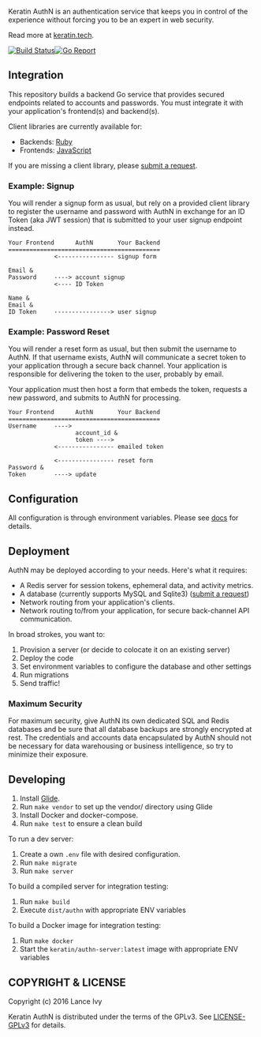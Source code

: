Keratin AuthN is an authentication service that keeps you in control of the experience without forcing you to be an expert in web security.

Read more at [keratin.tech](https://keratin.tech).

[![Build Status](https://travis-ci.org/keratin/authn-server.svg?branch=master)](https://travis-ci.org/keratin/authn-server)[![Go Report](https://goreportcard.com/badge/github.com/keratin/authn-server)](https://goreportcard.com/report/github.com/keratin/authn-server)

## Integration

This repository builds a backend Go service that provides secured endpoints related to accounts and passwords. You must integrate it with your application's frontend(s) and backend(s).

Client libraries are currently available for:

* Backends: [Ruby](https://github.com/keratin/authn-rb)
* Frontends: [JavaScript](https://github.com/keratin/authn-js)

If you are missing a client library, please [submit a request](https://github.com/keratin/authn/issues).

### Example: Signup

You will render a signup form as usual, but rely on a provided client library to register the username and password with AuthN in exchange for an ID Token (aka JWT session) that is submitted to your user signup endpoint instead.

    Your Frontend      AuthN       Your Backend
    ===========================================
                 <---------------- signup form

    Email &
    Password     ----> account signup
                 <---- ID Token

    Name &
    Email &
    ID Token     ----------------> user signup

### Example: Password Reset

You will render a reset form as usual, but then submit the username to AuthN. If that username exists, AuthN will communicate a secret token to your application through a secure back channel. Your application is responsible for delivering the token to the user, probably by email.

Your application must then host a form that embeds the token, requests a new password, and submits to AuthN for processing.

    Your Frontend      AuthN       Your Backend
    ===========================================
    Username     ---->
                       account_id &
                       token ---->
                 <---------------- emailed token

                 <---------------- reset form
    Password &
    Token        ----> update

## Configuration

All configuration is through environment variables. Please see [docs](https://github.com/keratin/authn-server/blob/master/docs/config.md) for details.

## Deployment

AuthN may be deployed according to your needs. Here's what it requires:

* A Redis server for session tokens, ephemeral data, and activity metrics.
* A database (currently supports MySQL and Sqlite3) ([submit a request](https://github.com/keratin/authn-server/issues))
* Network routing from your application's clients.
* Network routing to/from your application, for secure back-channel API communication.

In broad strokes, you want to:

1. Provision a server (or decide to colocate it on an existing server)
2. Deploy the code
3. Set environment variables to configure the database and other settings
4. Run migrations
5. Send traffic!

### Maximum Security

For maximum security, give AuthN its own dedicated SQL and Redis databases and be sure that all database backups are strongly encrypted at rest. The credentials and accounts data encapsulated by AuthN should not be necessary for data warehousing or business intelligence, so try to minimize their exposure.

## Developing

1. Install [Glide](https://github.com/Masterminds/glide#install).
2. Run `make vendor` to set up the vendor/ directory using Glide
3. Install Docker and docker-compose.
4. Run `make test` to ensure a clean build

To run a dev server:

1. Create a own `.env` file with desired configuration.
2. Run `make migrate`
3. Run `make server`

To build a compiled server for integration testing:

1. Run `make build`
2. Execute `dist/authn` with appropriate ENV variables

To build a Docker image for integration testing:

1. Run `make docker`
2. Start the `keratin/authn-server:latest` image with appropriate ENV variables

## COPYRIGHT & LICENSE

Copyright (c) 2016 Lance Ivy

Keratin AuthN is distributed under the terms of the GPLv3. See [LICENSE-GPLv3](LICENSE-GPLv3) for details.
